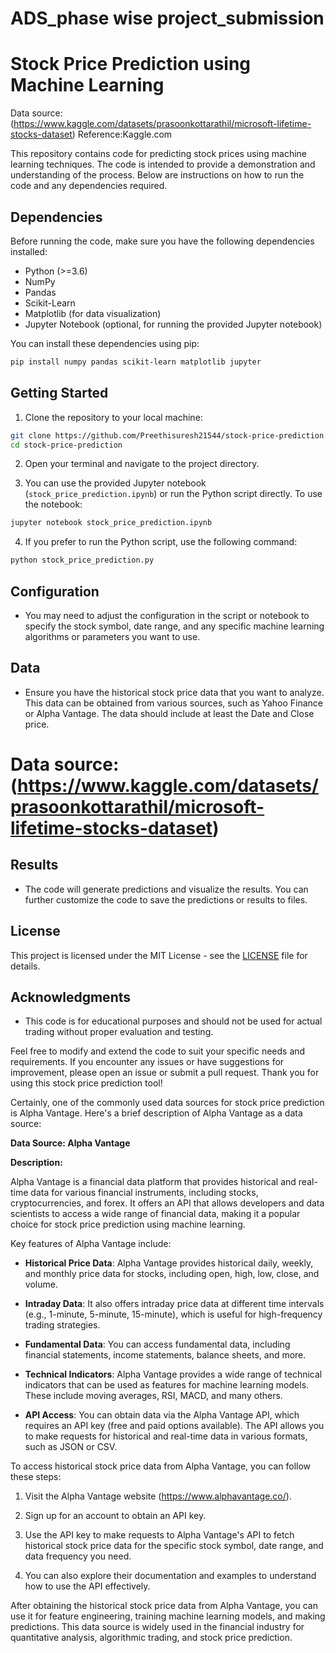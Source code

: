 # ADS_phase wise project_submission
# Stock Price Prediction using Machine Learning

Data source:(https://www.kaggle.com/datasets/prasoonkottarathil/microsoft-lifetime-stocks-dataset)
Reference:Kaggle.com


This repository contains code for predicting stock prices using machine learning techniques. The code is intended to provide a demonstration and understanding of the process. Below are instructions on how to run the code and any dependencies required.

## Dependencies

Before running the code, make sure you have the following dependencies installed:

- Python (>=3.6)
- NumPy
- Pandas
- Scikit-Learn
- Matplotlib (for data visualization)
- Jupyter Notebook (optional, for running the provided Jupyter notebook)

You can install these dependencies using pip:

```bash
pip install numpy pandas scikit-learn matplotlib jupyter
```

## Getting Started

1. Clone the repository to your local machine:

```bash
git clone https://github.com/Preethisuresh21544/stock-price-prediction.git
cd stock-price-prediction
```

2. Open your terminal and navigate to the project directory.

3. You can use the provided Jupyter notebook (`stock_price_prediction.ipynb`) or run the Python script directly. To use the notebook:

```bash
jupyter notebook stock_price_prediction.ipynb
```

4. If you prefer to run the Python script, use the following command:

```bash
python stock_price_prediction.py
```

## Configuration

- You may need to adjust the configuration in the script or notebook to specify the stock symbol, date range, and any specific machine learning algorithms or parameters you want to use.

## Data

- Ensure you have the historical stock price data that you want to analyze. This data can be obtained from various sources, such as Yahoo Finance or Alpha Vantage. The data should include at least the Date and Close price.

# Data source:(https://www.kaggle.com/datasets/prasoonkottarathil/microsoft-lifetime-stocks-dataset)

## Results

- The code will generate predictions and visualize the results. You can further customize the code to save the predictions or results to files.

## License

This project is licensed under the MIT License - see the [LICENSE](LICENSE) file for details.

## Acknowledgments

- This code is for educational purposes and should not be used for actual trading without proper evaluation and testing.

Feel free to modify and extend the code to suit your specific needs and requirements. If you encounter any issues or have suggestions for improvement, please open an issue or submit a pull request. Thank you for using this stock price prediction tool!

Certainly, one of the commonly used data sources for stock price prediction is Alpha Vantage. Here's a brief description of Alpha Vantage as a data source:

**Data Source: Alpha Vantage**

**Description:**

Alpha Vantage is a financial data platform that provides historical and real-time data for various financial instruments, including stocks, cryptocurrencies, and forex. It offers an API that allows developers and data scientists to access a wide range of financial data, making it a popular choice for stock price prediction using machine learning.

Key features of Alpha Vantage include:

- **Historical Price Data**: Alpha Vantage provides historical daily, weekly, and monthly price data for stocks, including open, high, low, close, and volume.

- **Intraday Data**: It also offers intraday price data at different time intervals (e.g., 1-minute, 5-minute, 15-minute), which is useful for high-frequency trading strategies.

- **Fundamental Data**: You can access fundamental data, including financial statements, income statements, balance sheets, and more.

- **Technical Indicators**: Alpha Vantage provides a wide range of technical indicators that can be used as features for machine learning models. These include moving averages, RSI, MACD, and many others.

- **API Access**: You can obtain data via the Alpha Vantage API, which requires an API key (free and paid options available). The API allows you to make requests for historical and real-time data in various formats, such as JSON or CSV.

To access historical stock price data from Alpha Vantage, you can follow these steps:

1. Visit the Alpha Vantage website (https://www.alphavantage.co/).

2. Sign up for an account to obtain an API key.

3. Use the API key to make requests to Alpha Vantage's API to fetch historical stock price data for the specific stock symbol, date range, and data frequency you need.

4. You can also explore their documentation and examples to understand how to use the API effectively.

After obtaining the historical stock price data from Alpha Vantage, you can use it for feature engineering, training machine learning models, and making predictions. This data source is widely used in the financial industry for quantitative analysis, algorithmic trading, and stock price prediction.
